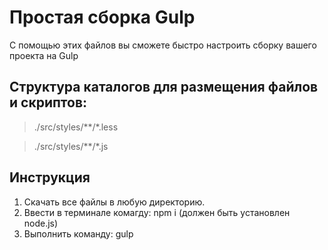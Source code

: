 # Простая сборка Gulp
С помощью этих файлов вы сможете быстро настроить сборку вашего проекта на Gulp

## Структура каталогов для размещения файлов и скриптов:

>./src/styles/\*\*/\*.less

>./src/styles/\*\*/\*.js

## Инструкция
1. Скачать все файлы в любую директорию.
2. Ввести в терминале комагду: npm i (должен быть установлен node.js)
3. Выполнить команду: gulp